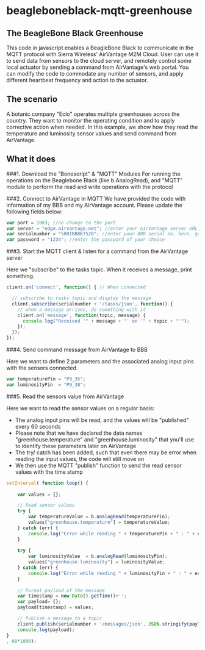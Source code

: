beagleboneblack-mqtt-greenhouse
===============================

The BeagleBone Black Greenhouse
----------------------------------------
This code in javascript enables a BeagleBone Black to communicate in the MQTT protocol with Sierra Wireless' AirVantage M2M Cloud.
User can use it to send data from sensors to the cloud server, and remotely control some local actuator by sending a command from AirVantage's web portal.
You can modify the code to commodate any number of sensors, and apply different heartbeat frequency and action to the actuator.


The scenario
----------------------
A botanic company "Eclo" operates multiple greenhouses across the country. They want to monitor the operating condition and to apply corrective action when needed.
In this example, we show how they read the temperature and luminosity sensor values and send command from AirVantage.


What it does
---------------------
###1. Download the "Bonescript" & "MQTT" Modules
For running the operations on the Beaglebone Black (like b.AnalogRead), and "MQTT" module to perform the read and write operations with the protocol

###2. Connect to AirVantage in MQTT
We have provided the code with information of my BBB and my AirVantage account. Please update the following fields below:

```javascript
var port = 1883; //no change to the port
var server = "edge.airvantage.net"; //enter your AirVantage server URL, it should be either "na.airvantage.net" or "eu.airvantage.net"
var serialnumber = "5001BBBK7520"; //enter your BBB serial no. here. go to url: http://192.168.7.2/Support/BoneScript/getPlatform/, run it, and note down the serial no.
var password = "1234"; //enter the password of your choice
```

###3. Start the MQTT client & listen for a command from the AirVantage server

Here we "subscribe" to the tasks topic. When it receives a message, print something.

```javascript
client.on('connect', function() { // When connected

  // subscribe to tasks topic and display the message
  client.subscribe(serialnumber + '/tasks/json', function() {
    // when a message arrives, do something with it
    client.on('message', function(topic, message) {
      console.log("Received '" + message + "' on '" + topic + "'");
    });
  });
});
```
 
###4. Send command message from AirVantage to BBB

Here we want to define 2 parameters and the associated analog input pins with the sensors connected.

```javascript
var temperaturePin = "P9_35";
var luminosityPin  = "P9_38";
```

###5. Read the sensors value from AirVantage

Here we want to read the sensor values on a regular basis:
* The analog input pins will be read, and the values will be "published" every 60 seconds
* Please note that we have declared the data names "greenhouse.temperature" and "greenhouse.luminosity" that you'll use to identify these parameters later on AirVantage
* The try/ catch has been added, such that even there may be error when reading the input values, the code will still move on
* We then use the MQTT "publish" function to send the read sensor values with the time stamp 

```javascript
setInterval( function loop() {
    
    var values = {};

    // Read sensor values
    try {
        var temperatureValue = b.analogRead(temperaturePin);
        values["greenhouse.temperature"] = temperatureValue;
    } catch (err) {
        console.log("Error while reading " + temperaturePin + " : " + err);
    }
    
    try {
        var luminosityValue  = b.analogRead(luminosityPin);
        values["greenhouse.luminosity"] = luminosityValue;
    } catch (err) {
        console.log("Error while reading " + luminosityPin + " : " + err);
    }
    
    // Format payload of the message
    var timestamp = new Date().getTime()+'';
    var payload= {};
    payload[timestamp] = values;

    // Publish a message to a topic
    client.publish(serialnumber + '/messages/json', JSON.stringify(payload));
    console.log(payload);
}
, 60*1000);
```


